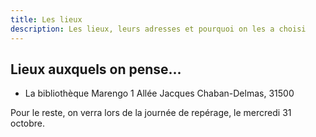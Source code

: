 ```yaml
---
title: Les lieux
description: Les lieux, leurs adresses et pourquoi on les a choisi
---
```


## Lieux auxquels on pense... 

* La bibliothèque Marengo 1 Allée Jacques Chaban-Delmas, 31500

Pour le reste, on verra lors de la journée de repérage, le mercredi 31 octobre.





